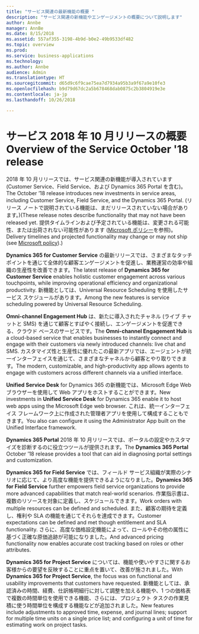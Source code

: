 ```yaml
---
title: "サービス関連の最新機能の概要 "
description: "サービス関連の新機能やエンゲージメントの概要について説明します"
author: Annbe
manager: AnnBe
ms.date: 8/15/2018
ms.assetid: 557af355-3198-4b9d-b0e2-49b9533df482
ms.topic: overview
ms.prod: 
ms.service: business-applications
ms.technology: 
ms.author: Annbe
audience: Admin
ms.translationtype: HT
ms.sourcegitcommit: d65d9c6f9cae75ea7d7934a95b3a9f67a9e10fe3
ms.openlocfilehash: b9d79d67dc2a5b678468dab0875c2b3804919e3e
ms.contentlocale: ja-jp
ms.lasthandoff: 10/26/2018

---
```

#  <a name="overview-of-the-service-october-18-release"></a><span data-ttu-id="96443-103">サービス 2018 年 10 月リリースの概要</span><span class="sxs-lookup"><span data-stu-id="96443-103">Overview of the Service October '18 release</span></span> 



<span data-ttu-id="96443-104">2018 年 10 月リリースでは、サービス関連の新機能が導入されています (Customer Service、Field Service、および Dynamics 365 Portal を含む)。</span><span class="sxs-lookup"><span data-stu-id="96443-104">The October ’18 release introduces new investments in service areas, including Customer Service, Field Service, and the Dynamics 365 Portal.</span></span> <span data-ttu-id="96443-105">(リリース ノートで説明されている機能は、まだリリースされていない場合があります。)</span><span class="sxs-lookup"><span data-stu-id="96443-105">(These release notes describe functionality that may not have been released yet.</span></span> <span data-ttu-id="96443-106">提供タイムラインおよび予定されている機能は、変更される可能性、または出荷されない可能性があります ([Microsoft ポリシー](https://go.microsoft.com/fwlink/p/?linkid=2007332)を参照)。</span><span class="sxs-lookup"><span data-stu-id="96443-106">Delivery timelines and projected functionality may change or may not ship (see [Microsoft policy](https://go.microsoft.com/fwlink/p/?linkid=2007332)).)</span></span>

<span data-ttu-id="96443-107">**Dynamics 365 for Customer Service** の最新リリースでは、さまざまなタッチポイントを通じて全体的な顧客エンゲージメントを促進し、業務運営の効率や組織の生産性を改善できます。</span><span class="sxs-lookup"><span data-stu-id="96443-107">The latest release of **Dynamics 365 for Customer Service** enables holistic customer engagement across various touchpoints, while improving operational efficiency and organizational productivity.</span></span> <span data-ttu-id="96443-108">新機能としては、Universal Resource Scheduling を使用したサービス スケジュールがあります。</span><span class="sxs-lookup"><span data-stu-id="96443-108">Among the new features is service scheduling powered by Universal Resource Scheduling.</span></span>

<span data-ttu-id="96443-109">**Omni-channel Engagement Hub** は、新たに導入されたチャネル (ライブ チャットと SMS) を通じて顧客とすばやく接続し、エンゲージメントを促進できる、クラウド ベースのサービスです。</span><span class="sxs-lookup"><span data-stu-id="96443-109">The **Omni-channel Engagement Hub** is a cloud-based service that enables businesses to instantly connect and engage with their customers via newly introduced channels: live chat and SMS.</span></span> <span data-ttu-id="96443-110">カスタマイズ性と生産性に優れたこの最新アプリでは、エージェントが統一インターフェイスを通じて、さまざまなチャネルから顧客とやり取りできます。</span><span class="sxs-lookup"><span data-stu-id="96443-110">The modern, customizable, and high-productivity app allows agents to engage with customers across different channels via a unified interface.</span></span> 

<span data-ttu-id="96443-111">**Unified Service Desk** for Dynamics 365 の新機能では、Microsoft Edge Web ブラウザーを使用して Web アプリをホストすることができます。</span><span class="sxs-lookup"><span data-stu-id="96443-111">New investments in **Unified Service Desk** for Dynamics 365 enable it to host web apps using the Microsoft Edge web browser.</span></span> <span data-ttu-id="96443-112">これは、統一インターフェイス フレームワーク上に作成された管理者アプリを使用して構成することもできます。</span><span class="sxs-lookup"><span data-stu-id="96443-112">You also can configure it using the Administrator App built on the Unified Interface framework.</span></span> 

<span data-ttu-id="96443-113">**Dynamics 365 Portal** 2018 年 10 月リリースでは、ポータルの設定やカスタマイズを診断するのに役立つツールが提供されます。</span><span class="sxs-lookup"><span data-stu-id="96443-113">The **Dynamics 365 Portal** October ’18 release provides a tool that can aid in diagnosing portal settings and customization.</span></span> 

<span data-ttu-id="96443-114">**Dynamics 365 for Field Service** では、フィールド サービス組織が実際のシナリオに応じて、より高度な機能を提供できるようになりました。</span><span class="sxs-lookup"><span data-stu-id="96443-114">**Dynamics 365 for Field Service** further empowers field service organizations to provide more advanced capabilities that match real-world scenarios.</span></span> <span data-ttu-id="96443-115">作業指示書は、複数のリソースを対象に定義し、スケジュールできます。</span><span class="sxs-lookup"><span data-stu-id="96443-115">Work orders with multiple resources can be defined and scheduled.</span></span> <span data-ttu-id="96443-116">また、顧客の期待を定義し、権利や SLA の機能を通じてそれらを達成できます。</span><span class="sxs-lookup"><span data-stu-id="96443-116">Customer expectations can be defined and met though entitlement and SLA functionality.</span></span> <span data-ttu-id="96443-117">さらに、高度な価格設定機能によって、ロールやその他の属性に基づく正確な原価追跡が可能になりました。</span><span class="sxs-lookup"><span data-stu-id="96443-117">And advanced pricing functionality now enables accurate cost tracking based on roles or other attributes.</span></span>

<span data-ttu-id="96443-118">**Dynamics 365 for Project Service** については、機能や使いやすさに関するお客様からの要望を反映することに重点を置いて、改善が施されました。</span><span class="sxs-lookup"><span data-stu-id="96443-118">With **Dynamics 365 for Project Service**, the focus was on functional and usability improvements that customers have requested.</span></span> <span data-ttu-id="96443-119">新機能としては、承認済みの時間、経費、仕訳帳明細行に対して調整を加える機能や、1 つの価格表で複数の時間単位を使用できる機能、さらには、プロジェクト タスクの作業見積に使う時間単位を構成する機能などが追加されました。</span><span class="sxs-lookup"><span data-stu-id="96443-119">New features include adjustments to approved time, expense, and journal lines; support for multiple time units on a single price list; and configuring a unit of time for estimating work on project tasks.</span></span>


